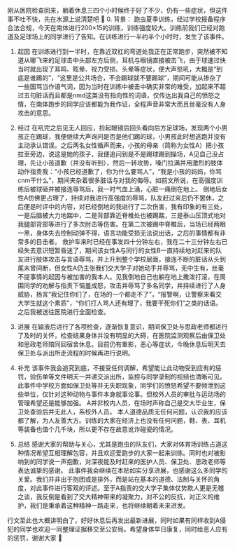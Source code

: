 刚从医院检查回来，躺着休息三四个小时候终于好了不少，仍有一些症状，但这件事不吐不快，先在水源上说清楚吧 :face_with_head_bandage:
0. 背景：
跑虫夏季训练，经过学校报备程序合法合规，今天在南体进行200×15的训练，训练强度较大。训练前我们已经对跑道及足球场上的同学进行了告知。在训练进行一半约半个小时时，发生了该事件。

1. 起因
在训练进行到一半时，在靠近双杠的弯道处我正在正常跑步，突然被不知道从哪飞来的足球击中头部左方后侧，耳机与眼镜直接被击飞，由于球速过快当时就出现了耳鸣、眩晕、视力受损、头晕等症状，便大声怒吼，大概是“到底是谁踢的”，“这里是公共场合，不会踢球就不要踢球”，期间可能从掺杂了一些国骂当作语气词，因为当时在训练中被击中确实非常的难受，加起来不超过五句脏话而且都是nmd这类没有指向性的词语，仅传达出我自己的愤怒之情，在南体跑步的同学应该都能为我作证，全程声音非常大而且丝毫没有人身攻击的意思。

2. 经过
在吼完之后见无人回应，捡起眼镜后回头看向后方足球场，发现两个小男孩正在踢球，我便继续大声询问是否是他们踢的球，小男孩此时想逃跑并没有主动承认错误。之后两名女性循声而来，小孩的母亲（简称为女性A）把小孩拉至旁边，说这是她的孩子，我便追问到是不是踢球踢到操场，A见自己没占理，先让小孩道歉（并没有听到），然后一转攻势，嗓门拉满并用激烈的肢体动作指责我：“小孩已经道歉了，你为什么要骂人”，“我是小孩的妈妈，你骂cnm干什么”，期间夹杂着很多脏话与对我的侮辱。如前文所说，在高强度训练后被球砸并被接连辱骂后，我一时气血上涌，心脏一痛倒在地上。
倒地后女性A仿佛更占理了，持续对我进行高强度的辱骂，队友赶过来后仍不罢休，之后便是时评中的内容，对已经倒地的我进行了二次伤害，我有印象的有三处，一是后脑被大力地踹中，二是背部靠近脊椎处也被踢踹，三是泰山压顶式地对我腿部背部等进行了多次肘击等伤害。在第二次被踢中脊椎后，当场已经两眼一黑，身体失去控制动弹不得，语言功能受损无法说出话，之后的事情都有非常多的目击者。
救护车来时已经在事发四十分钟左右，我在二十三分钟左右已经失去意识短暂昏迷了，期间该女性A与同行的女性B一直持续地对赶来的队友进行肢体攻击与言语辱骂，并上升到整个学校层面，接连不断的脏话从头到尾未曾间断，但女性A仍主张我们交大学子对她动手并辱骂，无中生有，丝毫不提事情的起因与被加害的我本人。见我倒地自己也躺在地上撒泼打滚，在周围同学的劝解与指责下恼羞成怒，攻击并辱骂了多名同学，并持续进行了人身威胁，扬言“我记住你们了，在场的一个都走不了”，“报警啊，让警察来看交大学生就这个素质”，“你们打人骂人还有理了，我要干死你们”之类的话语。之后我被送往医院进行全面检查。

3. 进展
在输液后进行了各项检查，逐渐恢复意识，期间保卫处与思政老师都进行了及时的关怀，检查结果身体并没有明显的大碍，在医院监测观察后由保卫处和思政老师陪同回宿舍休息。目前仍有重影，恶心等症状，今晚休息后明天去保卫处与派出所走流程的时候再进行说明。

4. 补充
该事件我会追究到底，不接受任何调解，希望能让此动物受到应有的惩罚，验伤单等文件明天一并递交派出所，监控与同学录制的视频也清晰可见。
此事件中学校方面如保卫处等并无失职现象，同学们的愤怒希望不要倾泄到这些单位，仅针对这种动物与事件本身就事论事。但校外人员的审批与运动场的管理希望还是能够加强。
A并非校内人员，在场时声称自己是交大毕业生，保卫处查验后并无此人，系校外人员。
本人道德品质无任何问题，认识我的应该都了解，为人友善大方。训练的大家在经济上也没有任何问题，鞋、表、耳机等装备也值个几千块，所以更不存在故意讹诈碰瓷的情况。

5. 总结
感谢大家的帮助与关心，尤其是跑虫的队友们，大家对体育场训练占道这种情况希望互相理解包容，并且欢迎爱跑步的大家一起来训练。同时也对被影响到的同学说一声抱歉，对深夜能及时赶来的医护人员、保卫处、思政老师等表达诚挚的感谢。
此事件我会继续在本贴如实分享进展，也感谢这么多同学的关爱。我们并非出于抱团或是排外，而是站在基本的道德、法制与关怀的角度，对此事件进行客观的评述。至于A指责的交大学子集体仗势欺人更是无稽之谈，我反倒是看到了交大精神带来的凝聚力，对不公的反抗，对正义的维护，我们是秉承着这种精神一路走来，也将继续朝着未来进发。

行文至此也大概讲明白了，好好休息后再发出最新进展，同时如果有同样收到A侵犯的同学也欢迎一同整理证据移交至公安局。希望身体早日康复，同时给恶人应有的惩罚，谢谢大家 :saluting_face:
